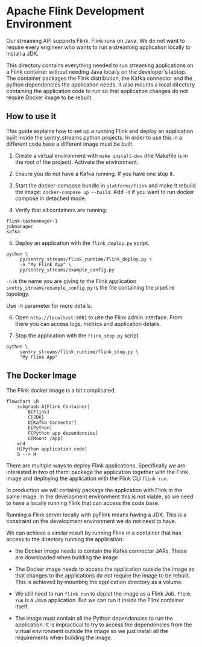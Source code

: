 # Apache Flink Development Environment

Our streaming API supports Flink. Flink runs on Java. We do not want to require
every engineer who wants to run a streaming application locally to install a JDK.

This directory contains everything needed to run streaming applications on a
Flink container without needing Java locally on the developer's laptop.
The container packages the Flink distribution, the Kafka connector and the
python dependencies the application needs. It also mounts a local directory
containing the application code to run so that application changes do not require
Docker image to be rebuilt.

## How to use it

This guide explains how to set up a running Flink and deploy an application built
inside the sentry_streams python projects. In order to use this in a different
code base a different image must be built.

1. Create a virtual environment with `make install-dev` (the Makefile is in the
   root of the project). Activate the environment.

2. Ensure you do not have a Kafka running. If you have one stop it.

3. Start the docker-compose bundle in `platforms/flink` and make it rebuild the image:
   `docker-compose up --build`. Add `-d` if you want to run docker compose in
   detached mode.

4. Verify that all containers are running:

```
flink-taskmanager-1
jobmanager
kafka
```

5. Deploy an application with the `flink_deploy.py` script.

```
python \
     py/sentry_streams/flink_runtime/flink_deploy.py \
     -n "My Flink App" \
     py/sentry_streams/example_config.py
```

`-n` is the name you are giving to the Flink application
`sentry_streams/example_config.py` is the file containing the pipeline topology.

Use `-h` parameter for more details.

6. Open `http://localhost:8081` to use the Flink admin interface. From there you can access logs, metrics and application details.

7. Stop the application with the `flink_stop.py` script.

```
python \
     sentry_streams/flink_runtime/flink_stop.py \
     "My Flink App"
```

## The Docker Image

The Flink docker image is a bit complicated.

```mermaid
flowchart LR
    subgraph A[Flink Container]
        B[Flink]
        C[JDK]
        D[Kafka Connector]
        E[Python]
        F[Python app dependencies]
        G[Mount /app]
    end
    H[Python application code]
    G --> H
```

There are multiple ways to deploy Flink applications. Specifically we are interested
in two of them: package the application together with the Flink image and deploying
the application with the Flink CLI `flink run`.

In production we will certainly package the application with Flink in the same image.
In the development environment this is not viable, so we need to have a locally running
Flink that can access the code base.

Running a Flink server locally with pyFlink means having a JDK. This is a constraint
on the development environment we do not need to have.

We can achieve a similar result by running Flink in a container that has access to the
directory running the application:

- the Docker image needs to contain the Kafka connector JARs. These are downloaded
  when building the image

- The Docker image needs to access the application outside the image so that changes
  to the applications do not require the image to be rebuilt. This is achieved by
  mounting the application directory as a volume.

- We still need to run `flink run` to deplot the image as a Flink Job. `flink run` is
  a Java application. But we can run it inside the Flink container itself.

- The image must contain all the Python dependencies to run the application. It is
  impractical to try to access the dependencies from the virtual environment outside
  the image so we just install all the requirements when building the image.
